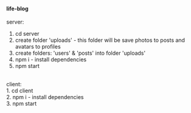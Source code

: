 #### life-blog

server:
  1. cd server
  2. create folder 'uploads' - this folder will be save photos to posts and avatars to profiles
  3. create folders: 'users' & 'posts' into folder 'uploads'
  4. npm i - install dependencies
  5. npm start <br/>
  <br/>
client: <br/>
  1. cd client <br/>
  2. npm i - install dependencies <br/>
  3. npm start <br/>
